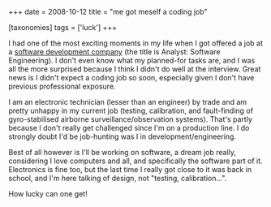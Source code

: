 +++
date = 2008-10-12
title = "me got meself a coding job"

[taxonomies]
tags = ['luck']
+++

I had one of the most exciting moments in my life when I got offered a
job at a [software development company] (the title is Analyst: Software
Engineering). I don't even know what my planned-for tasks are, and I
was all the more surprised because I think I didn't do well at the
interview. Great news is I didn't expect a coding job so soon,
especially given I don't have previous professional exposure.

I am an electronic technician (lesser than an engineer) by trade and am
pretty unhappy in my current job (testing, calibration, and
fault-finding of gyro-stabilised airborne surveillance/observation
systems). That's partly because I don't really get challenged since
I'm on a production line. I do strongly doubt I'd be job-hunting was I
in development/engineering.

Best of all however is I'll be working on software, a dream job really,
considering I love computers and all, and specifically the software part
of it. Electronics is fine too, but the last time I really got close to
it was back in school, and I'm here talking of design, not "testing,
calibration...".

How lucky can one get!

  [software development company]: http://www.tauspace.com
